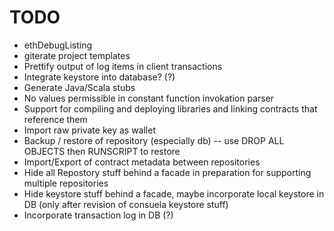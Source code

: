 # TODO

* ethDebugListing
* giterate project templates
* Prettify output of log items in client transactions
* Integrate keystore into database? (?)
* Generate Java/Scala stubs
* No values permissible in constant function invokation parser
* Support for compiling and deploying libraries and linking contracts that reference them
* Import raw private key as wallet
* Backup / restore of repository (especially db)
   -- use DROP ALL OBJECTS then RUNSCRIPT to restore
* Import/Export of contract metadata between repositories
* Hide all Repostory stuff behind a facade in preparation for supporting multiple repositories
* Hide keystore stuff behind a facade, maybe incorporate local keystore in DB (only after revision of consuela keystore stuff)
* Incorporate transaction log in DB (?)
